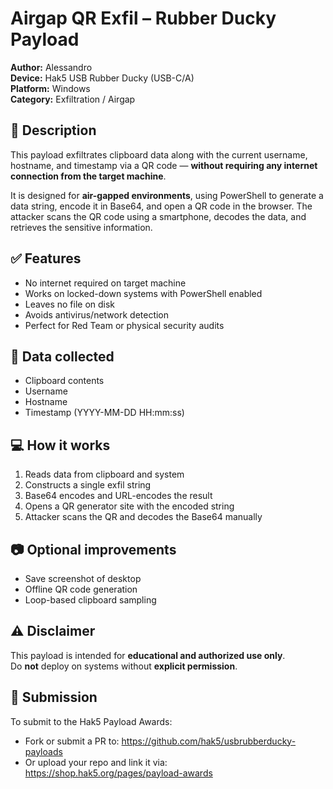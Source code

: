 # Airgap QR Exfil – Rubber Ducky Payload

**Author:** Alessandro  
**Device:** Hak5 USB Rubber Ducky (USB-C/A)  
**Platform:** Windows  
**Category:** Exfiltration / Airgap

## 🎯 Description

This payload exfiltrates clipboard data along with the current username, hostname, and timestamp via a QR code — **without requiring any internet connection from the target machine**.

It is designed for **air-gapped environments**, using PowerShell to generate a data string, encode it in Base64, and open a QR code in the browser. The attacker scans the QR code using a smartphone, decodes the data, and retrieves the sensitive information.

## ✅ Features

- No internet required on target machine
- Works on locked-down systems with PowerShell enabled
- Leaves no file on disk
- Avoids antivirus/network detection
- Perfect for Red Team or physical security audits

## 🧠 Data collected

- Clipboard contents
- Username
- Hostname
- Timestamp (YYYY-MM-DD HH:mm:ss)

## 💻 How it works

1. Reads data from clipboard and system
2. Constructs a single exfil string
3. Base64 encodes and URL-encodes the result
4. Opens a QR generator site with the encoded string
5. Attacker scans the QR and decodes the Base64 manually

## 📷 Optional improvements

- Save screenshot of desktop
- Offline QR code generation
- Loop-based clipboard sampling

## ⚠️ Disclaimer

This payload is intended for **educational and authorized use only**.  
Do **not** deploy on systems without **explicit permission**.

## 🏁 Submission

To submit to the Hak5 Payload Awards:
- Fork or submit a PR to: https://github.com/hak5/usbrubberducky-payloads
- Or upload your repo and link it via: https://shop.hak5.org/pages/payload-awards
